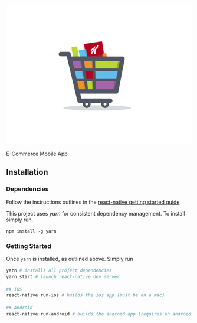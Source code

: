 ![alt text](image.gif)

E-Commerce Mobile App


## Installation

### Dependencies 

Follow the instructions outlines in the [react-native getting started guide](https://facebook.github.io/react-native/docs/getting-started.html)

This project uses *yarn* for consistent dependency management. To install simply run.

```
npm install -g yarn
```

### Getting Started

Once `yarn` is installed, as outlined above. Simply run

```bash
yarn # installs all project dependencies
yarn start # launch react-native dev server

## iOS
react-native run-ios # builds the ios app (must be on a mac)

## Android
react-native run-android # builds the android app (requires an android emulator to be running)
```
